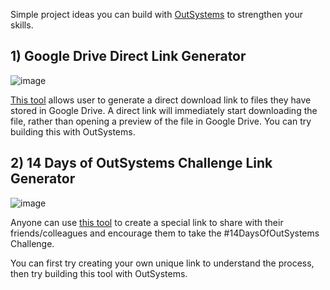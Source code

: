 Simple project ideas you can build with [OutSystems](https://outsyste.ms/community) to strengthen your skills.

## 1) Google Drive Direct Link Generator

![image](https://user-images.githubusercontent.com/10005645/123860190-34fd8c00-d943-11eb-866d-dfed9e6a6097.png)

[This tool](https://sites.google.com/site/gdocs2direct/home) allows user to generate a direct download link to files they have stored in Google Drive. A direct link will immediately start downloading the file, rather than opening a preview of the file in Google Drive. You can try building this with OutSystems.

## 2) 14 Days of OutSystems Challenge Link Generator

![image](https://user-images.githubusercontent.com/10005645/123859352-29f62c00-d942-11eb-919e-56e9ec667d9a.png)

Anyone can use [this tool](https://outsyste.ms/14dayschallengelink) to create a special link to share with their friends/colleagues and encourage them to take the #14DaysOfOutSystems Challenge. 

You can first try creating your own unique link to understand the process, then try building this tool with OutSystems.
